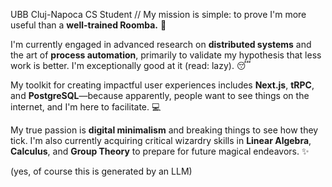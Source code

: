 UBB Cluj-Napoca CS Student // My mission is simple: to prove I'm more useful than a **well-trained Roomba.** 🤖
 
I'm currently engaged in advanced research on **distributed systems** and the art of **process automation**, primarily to validate my hypothesis that less work is better. I'm exceptionally good at it (read: lazy). 😴

My toolkit for creating impactful user experiences includes **Next.js**, **tRPC**, and **PostgreSQL**—because apparently, people want to see things on the internet, and I'm here to facilitate. 💻

My true passion is **digital minimalism** and breaking things to see how they tick. I'm also currently acquiring critical wizardry skills in **Linear Algebra**, **Calculus**, and **Group Theory** to prepare for future magical endeavors. ✨

(yes, of course this is generated by an LLM)